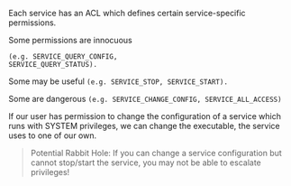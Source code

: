Each service has an ACL which defines certain service-specific permissions.

Some permissions are innocuous 
```
(e.g. SERVICE_QUERY_CONFIG,
SERVICE_QUERY_STATUS).
```

Some may be useful `(e.g. SERVICE_STOP, SERVICE_START).`

Some are dangerous `(e.g. SERVICE_CHANGE_CONFIG, SERVICE_ALL_ACCESS)`

If our user has permission to change the configuration of a service which runs with SYSTEM privileges, we can change the executable, the service uses to one of our own.

>Potential Rabbit Hole: If you can change a service
configuration but cannot stop/start the service, you may not be able to escalate privileges!

